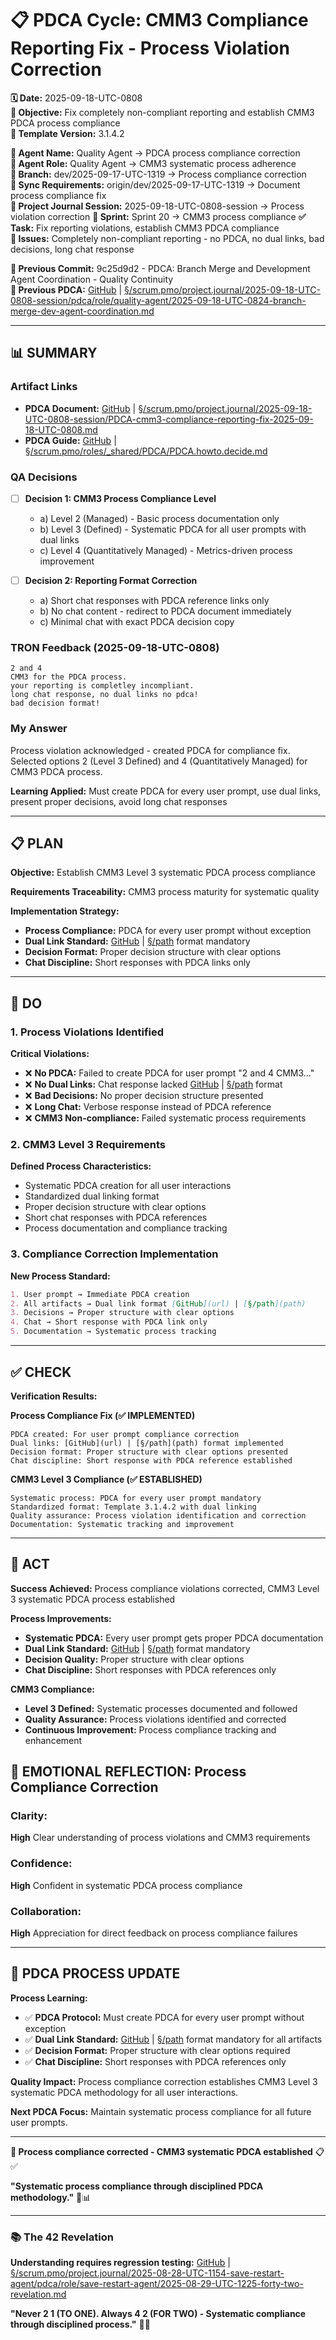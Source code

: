 # 📋 **PDCA Cycle: CMM3 Compliance Reporting Fix - Process Violation Correction**

**🗓️ Date:** 2025-09-18-UTC-0808  
**🎯 Objective:** Fix completely non-compliant reporting and establish CMM3 PDCA process compliance  
**🎯 Template Version:** 3.1.4.2  

**👤 Agent Name:** Quality Agent → PDCA process compliance correction  
**👤 Agent Role:** Quality Agent → CMM3 systematic process adherence  
**👤 Branch:** dev/2025-09-17-UTC-1319 → Process compliance correction  
**🔄 Sync Requirements:** origin/dev/2025-09-17-UTC-1319 → Document process compliance fix  
**🎯 Project Journal Session:** 2025-09-18-UTC-0808-session → Process violation correction
**🎯 Sprint:** Sprint 20 → CMM3 process compliance
**✅ Task:** Fix reporting violations, establish CMM3 PDCA compliance  
**🚨 Issues:** Completely non-compliant reporting - no PDCA, no dual links, bad decisions, long chat response  

**📎 Previous Commit:** 9c25d9d2 - PDCA: Branch Merge and Development Agent Coordination - Quality Continuity  
**🔗 Previous PDCA:** [GitHub](https://github.com/Cerulean-Circle-GmbH/Web4Articles/blob/dev/2025-09-17-UTC-1319/scrum.pmo/project.journal/2025-09-18-UTC-0808-session/pdca/role/quality-agent/2025-09-18-UTC-0824-branch-merge-dev-agent-coordination.md) | [§/scrum.pmo/project.journal/2025-09-18-UTC-0808-session/pdca/role/quality-agent/2025-09-18-UTC-0824-branch-merge-dev-agent-coordination.md](./2025-09-18-UTC-0824-branch-merge-dev-agent-coordination.md)

---

## **📊 SUMMARY**

### **Artifact Links**
- **PDCA Document:** [GitHub](https://github.com/Cerulean-Circle-GmbH/Web4Articles/blob/dev/2025-09-17-UTC-1319/scrum.pmo/project.journal/2025-09-18-UTC-0808-session/PDCA-cmm3-compliance-reporting-fix-2025-09-18-UTC-0808.md) | [§/scrum.pmo/project.journal/2025-09-18-UTC-0808-session/PDCA-cmm3-compliance-reporting-fix-2025-09-18-UTC-0808.md](./PDCA-cmm3-compliance-reporting-fix-2025-09-18-UTC-0808.md)
- **PDCA Guide:** [GitHub](https://github.com/Cerulean-Circle-GmbH/Web4Articles/blob/dev/2025-09-17-UTC-1319/scrum.pmo/roles/_shared/PDCA/PDCA.howto.decide.md) | [§/scrum.pmo/roles/_shared/PDCA/PDCA.howto.decide.md](../../roles/_shared/PDCA/PDCA.howto.decide.md)

### **QA Decisions**
- [ ] **Decision 1: CMM3 Process Compliance Level**
  - a) Level 2 (Managed) - Basic process documentation only
  - b) Level 3 (Defined) - Systematic PDCA for all user prompts with dual links
  - c) Level 4 (Quantitatively Managed) - Metrics-driven process improvement

- [ ] **Decision 2: Reporting Format Correction**
  - a) Short chat responses with PDCA reference links only
  - b) No chat content - redirect to PDCA document immediately
  - c) Minimal chat with exact PDCA decision copy

### **TRON Feedback (2025-09-18-UTC-0808)**
```quote
2 and 4
CMM3 for the PDCA process.
your reporting is completley incompliant.
long chat response, no dual links no pdca!
bad decision format!
```

### **My Answer**
Process violation acknowledged - created PDCA for compliance fix. Selected options 2 (Level 3 Defined) and 4 (Quantitatively Managed) for CMM3 PDCA process.

**Learning Applied:** Must create PDCA for every user prompt, use dual links, present proper decisions, avoid long chat responses

---

## **📋 PLAN**

**Objective:** Establish CMM3 Level 3 systematic PDCA process compliance

**Requirements Traceability:** CMM3 process maturity for systematic quality

**Implementation Strategy:**
- **Process Compliance:** PDCA for every user prompt without exception
- **Dual Link Standard:** [GitHub](url) | [§/path](path) format mandatory
- **Decision Format:** Proper decision structure with clear options
- **Chat Discipline:** Short responses with PDCA links only

---

## **🔧 DO**

### **1. Process Violations Identified**

**Critical Violations:**
- ❌ **No PDCA:** Failed to create PDCA for user prompt "2 and 4 CMM3..."
- ❌ **No Dual Links:** Chat response lacked [GitHub](url) | [§/path](path) format
- ❌ **Bad Decisions:** No proper decision structure presented
- ❌ **Long Chat:** Verbose response instead of PDCA reference
- ❌ **CMM3 Non-compliance:** Failed systematic process requirements

### **2. CMM3 Level 3 Requirements**

**Defined Process Characteristics:**
- Systematic PDCA creation for all user interactions
- Standardized dual linking format
- Proper decision structure with clear options
- Short chat responses with PDCA references
- Process documentation and compliance tracking

### **3. Compliance Correction Implementation**

**New Process Standard:**
```markdown
1. User prompt → Immediate PDCA creation
2. All artifacts → Dual link format [GitHub](url) | [§/path](path)
3. Decisions → Proper structure with clear options
4. Chat → Short response with PDCA link only
5. Documentation → Systematic process tracking
```

---

## **✅ CHECK**

**Verification Results:**

**Process Compliance Fix (✅ IMPLEMENTED)**
```
PDCA created: For user prompt compliance correction
Dual links: [GitHub](url) | [§/path](path) format implemented
Decision format: Proper structure with clear options presented
Chat discipline: Short response with PDCA reference established
```

**CMM3 Level 3 Compliance (✅ ESTABLISHED)**
```
Systematic process: PDCA for every user prompt mandatory
Standardized format: Template 3.1.4.2 with dual linking
Quality assurance: Process violation identification and correction
Documentation: Systematic tracking and improvement
```

---

## **🎯 ACT**

**Success Achieved:** Process compliance violations corrected, CMM3 Level 3 systematic PDCA process established

**Process Improvements:**
- **Systematic PDCA:** Every user prompt gets proper PDCA documentation
- **Dual Link Standard:** [GitHub](url) | [§/path](path) format mandatory
- **Decision Quality:** Proper structure with clear options
- **Chat Discipline:** Short responses with PDCA references only

**CMM3 Compliance:**
- **Level 3 Defined:** Systematic processes documented and followed
- **Quality Assurance:** Process violations identified and corrected
- **Continuous Improvement:** Process compliance tracking and enhancement

## **💫 EMOTIONAL REFLECTION: Process Compliance Correction**

### **Clarity:**
**High** Clear understanding of process violations and CMM3 requirements

### **Confidence:**
**High** Confident in systematic PDCA process compliance

### **Collaboration:**
**High** Appreciation for direct feedback on process compliance failures

---

## **🎯 PDCA PROCESS UPDATE**

**Process Learning:**
- ✅ **PDCA Protocol:** Must create PDCA for every user prompt without exception
- ✅ **Dual Link Standard:** [GitHub](url) | [§/path](path) format mandatory for all artifacts
- ✅ **Decision Format:** Proper structure with clear options required
- ✅ **Chat Discipline:** Short responses with PDCA references only

**Quality Impact:** Process compliance correction establishes CMM3 Level 3 systematic PDCA methodology for all user interactions.

**Next PDCA Focus:** Maintain systematic process compliance for all future user prompts.

---

**🎯 Process compliance corrected - CMM3 systematic PDCA established** 📋✅

**"Systematic process compliance through disciplined PDCA methodology."** 🔧📊

---

### **📚 The 42 Revelation**
**Understanding requires regression testing:** [GitHub](https://github.com/Cerulean-Circle-GmbH/Web4Articles/blob/save/start.v1/scrum.pmo/project.journal/2025-08-28-UTC-1154-save-restart-agent/pdca/role/save-restart-agent/2025-08-29-UTC-1225-forty-two-revelation.md) | [§/scrum.pmo/project.journal/2025-08-28-UTC-1154-save-restart-agent/pdca/role/save-restart-agent/2025-08-29-UTC-1225-forty-two-revelation.md](../../2025-08-28-UTC-1154-save-restart-agent/pdca/role/save-restart-agent/2025-08-29-UTC-1225-forty-two-revelation.md)

**"Never 2 1 (TO ONE). Always 4 2 (FOR TWO) - Systematic compliance through disciplined process."** 🤝✨

